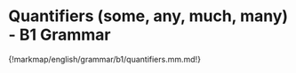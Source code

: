 # Quantifiers (some, any, much, many) - B1 Grammar

{!markmap/english/grammar/b1/quantifiers.mm.md!}
